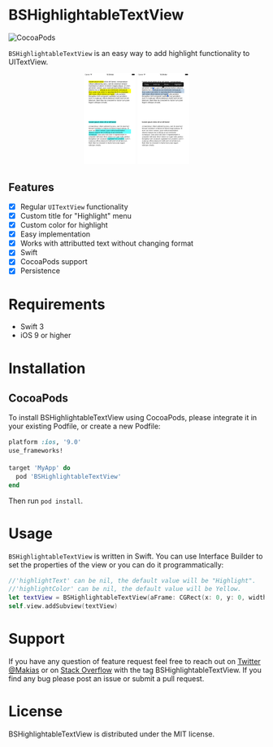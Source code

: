 # BSHighlightableTextView

![CocoaPods](https://img.shields.io/badge/pod-v1.0.1-blue.svg)

`BSHighlightableTextView` is an easy way to add highlight functionality to UITextView.

<div align="center">
    <img src="https://raw.githubusercontent.com/danmunoz/danmunoz.github.io/master/Assets/BSHighlightableTextView/SC2.png" style="width: 20%; height: 20%">
    <img src="https://raw.githubusercontent.com/danmunoz/danmunoz.github.io/master/Assets/BSHighlightableTextView/SC1.png" style="width: 20%; height: 20%">
</div>

## Features

- [x] Regular `UITextView` functionality
- [x] Custom title for "Highlight" menu
- [x] Custom color for highlight
- [x] Easy implementation
- [x] Works with attributted text without changing format
- [x] Swift
- [x] CocoaPods support
- [x] Persistence

# Requirements

 - Swift 3
 - iOS 9 or higher


# Installation

## CocoaPods
To install BSHighlightableTextView using CocoaPods, please integrate it in your existing Podfile, or create a new Podfile:

```ruby
platform :ios, '9.0'
use_frameworks!

target 'MyApp' do
  pod 'BSHighlightableTextView'
end
```

Then run `pod install`.

# Usage
`BSHighlightableTextView` is written in Swift. You can use Interface Builder to set the properties of the view or you can do it programmatically:

```swift
//'highlightText' can be nil, the default value will be "Highlight".
//'highlightColor' can be nil, the default value will be Yellow.
let textView = BSHighlightableTextView(aFrame: CGRect(x: 0, y: 0, width: 100, height: 100), aTextContainer: nil, identifier: "myTextView1", highlightText: "Highlight", highlightColor: UIColor.red)
self.view.addSubview(textView)

```

# Support
If you have any question of feature request feel free to reach out on [Twitter](http://www.twitter.com/Makias) [@Makias](http://www.twitter.com/Makias) or on [Stack Overflow](http://stackoverflow.com) with the tag BSHighlightableTextView. If you find any bug please post an issue or submit a pull request.

# License

BSHighlightableTextView is distributed under the MIT license.

